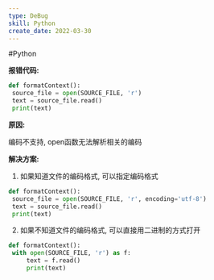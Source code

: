 ```yaml
---
type: DeBug
skill: Python
create_date: 2022-03-30
---
```


#Python 

**报错代码:**

```python
def formatContext():
 source_file = open(SOURCE_FILE, 'r')
 text = source_file.read()
 print(text)
```

**原因:**

编码不支持, open函数无法解析相关的编码

**解决方案:**

1. 如果知道文件的编码格式, 可以指定编码格式

```python  
def formatContext():
 source_file = open(SOURCE_FILE, 'r', encoding='utf-8')
 text = source_file.read()
 print(text)
```

2. 如果不知道文件的编码格式, 可以直接用二进制的方式打开

```python
def formatContext():
 with open(SOURCE_FILE, 'r') as f:
	 text = f.read()
	 print(text)
```